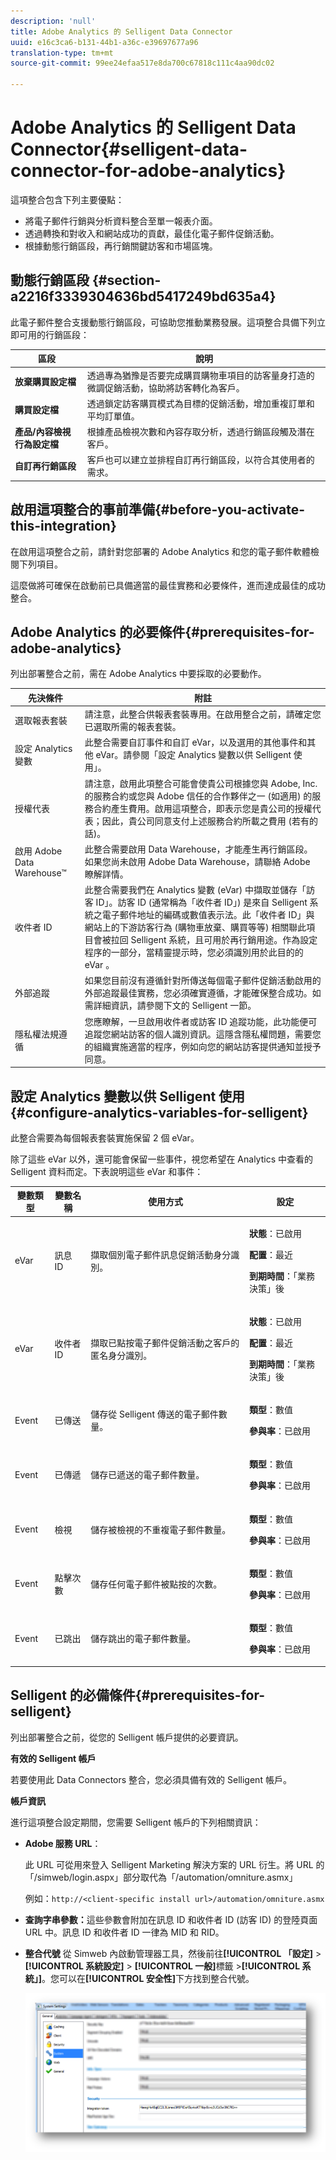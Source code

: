 ```yaml
---
description: 'null'
title: Adobe Analytics 的 Selligent Data Connector
uuid: e16c3ca6-b131-44b1-a36c-e39697677a96
translation-type: tm+mt
source-git-commit: 99ee24efaa517e8da700c67818c111c4aa90dc02

---
```



# Adobe Analytics 的 Selligent Data Connector{#selligent-data-connector-for-adobe-analytics}

這項整合包含下列主要優點：

* 將電子郵件行銷與分析資料整合至單一報表介面。
* 透過轉換和對收入和網站成功的貢獻，最佳化電子郵件促銷活動。
* 根據動態行銷區段，再行銷關鍵訪客和市場區塊。

## 動態行銷區段 {#section-a2216f3339304636bd5417249bd635a4}

此電子郵件整合支援動態行銷區段，可協助您推動業務發展。這項整合具備下列立即可用的行銷區段：

| 區段 | 說明 |
|---|---|
| **放棄購買設定檔** | 透過專為猶豫是否要完成購買購物車項目的訪客量身打造的微調促銷活動，協助將訪客轉化為客戶。 |
| **購買設定檔** | 透過鎖定訪客購買模式為目標的促銷活動，增加重複訂單和平均訂單值。 |
| **產品/內容檢視行為設定檔** | 根據產品檢視次數和內容存取分析，透過行銷區段觸及潛在客戶。 |
| **自訂再行銷區段** | 客戶也可以建立並排程自訂再行銷區段，以符合其使用者的需求。 |

## 啟用這項整合的事前準備{#before-you-activate-this-integration}

在啟用這項整合之前，請針對您部署的 Adobe Analytics 和您的電子郵件軟體檢閱下列項目。

這麼做將可確保在啟動前已具備適當的最佳實務和必要條件，進而達成最佳的成功整合。

## Adobe Analytics 的必要條件{#prerequisites-for-adobe-analytics}

列出部署整合之前，需在 Adobe Analytics 中要採取的必要動作。

| 先決條件 | 附註 |
|---|---|
| 選取報表套裝 | 請注意，此整合供報表套裝專用。在啟用整合之前，請確定您已選取所需的報表套裝。 |
| 設定 Analytics 變數 | 此整合需要自訂事件和自訂 eVar，以及選用的其他事件和其他 eVar。請參閱「設定 Analytics 變數以供 Selligent 使用」。 |
| 授權代表 | 請注意，啟用此項整合可能會使貴公司根據您與 Adobe, Inc. 的服務合約或您與 Adobe 信任的合作夥伴之一 (如適用) 的服務合約產生費用。啟用這項整合，即表示您是貴公司的授權代表；因此，貴公司同意支付上述服務合約所載之費用 (若有的話)。 |
| 啟用 Adobe Data Warehouse™ | 此整合需要啟用 Data Warehouse，才能產生再行銷區段。如果您尚未啟用 Adobe Data Warehouse，請聯絡 Adobe 瞭解詳情。 |
| 收件者 ID | 此整合需要我們在 Analytics 變數 (eVar) 中擷取並儲存「訪客 ID」。訪客 ID (通常稱為「收件者 ID」) 是來自 Selligent 系統之電子郵件地址的編碼或數值表示法。此「收件者 ID」與網站上的下游訪客行為 (購物車放棄、購買等等) 相關聯此項目會被拉回 Selligent 系統，且可用於再行銷用途。作為設定程序的一部分，當精靈提示時，您必須識別用於此目的的 eVar 。 |
| 外部追蹤 | 如果您目前沒有遵循針對所傳送每個電子郵件促銷活動啟用的外部追蹤最佳實務，您必須確實遵循，才能確保整合成功。如需詳細資訊，請參閱下文的 Selligent 一節。 |
| 隱私權法規遵循 | 您應瞭解，一旦啟用收件者或訪客 ID 追蹤功能，此功能便可追蹤您網站訪客的個人識別資訊。這隱含隱私權問題，需要您的組織實施適當的程序，例如向您的網站訪客提供通知並授予同意。 |

## 設定 Analytics 變數以供 Selligent 使用{#configure-analytics-variables-for-selligent}

此整合需要為每個報表套裝實施保留 2 個 eVar。

除了這些 eVar 以外，還可能會保留一些事件，視您希望在 Analytics 中查看的 Selligent 資料而定。下表說明這些 eVar 和事件：

<table id="table_2FFB865DBD80412F90DA8E224B12FB62"> 
 <thead> 
  <tr> 
   <th colname="col1" class="entry"> 變數類型 </th> 
   <th colname="col2" class="entry"> 變數名稱 </th> 
   <th colname="col3" class="entry"> 使用方式 </th> 
   <th colname="col4" class="entry"> 設定 </th> 
  </tr>
 </thead>
 <tbody> 
  <tr> 
   <td colname="col1"> eVar </td> 
   <td colname="col2"> 訊息 ID </td> 
   <td colname="col3"> 擷取個別電子郵件訊息促銷活動身分識別。 </td> 
   <td colname="col4"> <p><b>狀態</b>：已啟用 </p> <p><b>配置</b>：最近 </p> <p><b>到期時間</b>：「業務決策」後 </p> </td> 
  </tr> 
  <tr> 
   <td colname="col1"> eVar </td> 
   <td colname="col2"> 收件者 ID </td> 
   <td colname="col3"> 擷取已點按電子郵件促銷活動之客戶的匿名身分識別。 </td> 
   <td colname="col4"> <p><b>狀態</b>：已啟用 </p> <p><b>配置</b>：最近 </p> <p><b>到期時間</b>：「業務決策」後 </p> </td> 
  </tr> 
  <tr> 
   <td colname="col1"> Event </td> 
   <td colname="col2"> 已傳送 </td> 
   <td colname="col3"> 儲存從 Selligent 傳送的電子郵件數量。 </td> 
   <td colname="col4"> <p><b>類型</b>：數值 </p> <p><b>參與率</b>：已啟用 </p> </td> 
  </tr> 
  <tr> 
   <td colname="col1"> Event </td> 
   <td colname="col2"> 已傳遞 </td> 
   <td colname="col3"> 儲存已遞送的電子郵件數量。 </td> 
   <td colname="col4"> <p><b>類型</b>：數值 </p> <p><b>參與率</b>：已啟用 </p> </td> 
  </tr> 
  <tr> 
   <td colname="col1"> Event </td> 
   <td colname="col2"> 檢視 </td> 
   <td colname="col3"> 儲存被檢視的不重複電子郵件數量。 </td> 
   <td colname="col4"> <p><b>類型</b>：數值 </p> <p><b>參與率</b>：已啟用 </p> </td> 
  </tr> 
  <tr> 
   <td colname="col1"> Event </td> 
   <td colname="col2"> 點擊次數 </td> 
   <td colname="col3"> 儲存任何電子郵件被點按的次數。 </td> 
   <td colname="col4"> <p><b>類型</b>：數值 </p> <p><b>參與率</b>：已啟用 </p> </td> 
  </tr> 
  <tr> 
   <td colname="col1"> Event </td> 
   <td colname="col2"> 已跳出 </td> 
   <td colname="col3"> 儲存跳出的電子郵件數量。 </td> 
   <td colname="col4"> <p><b>類型</b>：數值 </p> <p><b>參與率</b>：已啟用 </p> </td> 
  </tr> 
 </tbody> 
</table>

## Selligent 的必備條件{#prerequisites-for-selligent}

列出部署整合之前，從您的 Selligent 帳戶提供的必要資訊。

**有效的 Selligent 帳戶**

若要使用此 Data Connectors 整合，您必須具備有效的 Selligent 帳戶。

**帳戶資訊**

進行這項整合設定期間，您需要 Selligent 帳戶的下列相關資訊：

* **Adobe 服務 URL**：

   此 URL 可從用來登入 Selligent Marketing 解決方案的 URL 衍生。將 URL 的「/simweb/login.aspx」部分取代為「/automation/omniture.asmx」

   例如：`http://<client-specific install url>/automation/omniture.asmx`

* **查詢字串參數：**&#x200B;這些參數會附加在訊息 ID 和收件者 ID (訪客 ID) 的登陸頁面 URL 中。訊息 ID 和收件者 ID 一律為 MID 和 RID。

* **整合代號** 從 Simweb 內啟動管理器工具，然後前往&#x200B;**[!UICONTROL 「設定]** > **[!UICONTROL 系統設定]** > **[!UICONTROL 一般]**&#x200B;標籤 >**[!UICONTROL 系統」]**。您可以在&#x200B;**[!UICONTROL 安全性]**&#x200B;下方找到整合代號。

   ![](assets/selligent-integration_token.png)
